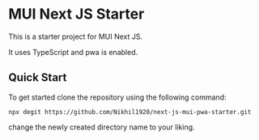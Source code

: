 # MUI Next JS Starter

This is a starter project for MUI Next JS.

It uses TypeScript and pwa is enabled.

## Quick Start

To get started clone the repository using the following command:

```
npx degit https://github.com/Nikhil1920/next-js-mui-pwa-starter.git
```

change the newly created directory name to your liking.
